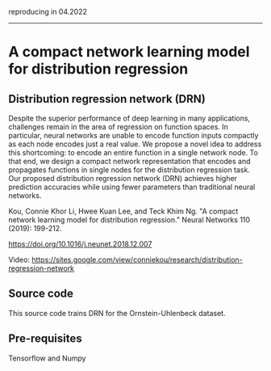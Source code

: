 reproducing in 04.2022

---

# A compact network learning model for distribution regression

## Distribution regression network (DRN)

Despite the superior performance of deep learning in many applications, challenges remain in the area of regression on function spaces. In particular, neural networks are unable to encode function inputs compactly as each node encodes just a real value. We propose a novel idea to address this shortcoming: to encode an entire function in a single network node. To that end, we design a compact network representation that encodes and propagates functions in single nodes for the distribution regression task. Our proposed distribution regression network (DRN) achieves higher prediction accuracies while using fewer parameters than traditional neural networks.

Kou, Connie Khor Li, Hwee Kuan Lee, and Teck Khim Ng. "A compact network learning model for distribution regression." Neural Networks 110 (2019): 199-212.

https://doi.org/10.1016/j.neunet.2018.12.007

Video: https://sites.google.com/view/conniekou/research/distribution-regression-network

## Source code
This source code trains DRN for the Ornstein-Uhlenbeck dataset. 

## Pre-requisites
Tensorflow and Numpy
